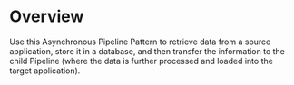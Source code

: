 # Overview

Use this Asynchronous Pipeline Pattern to retrieve data from a source application, store it in a database, and then transfer the information to the child Pipeline (where the data is further processed and loaded into the target application).&#x20;



